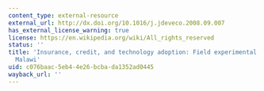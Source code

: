 ```yaml
---
content_type: external-resource
external_url: http://dx.doi.org/10.1016/j.jdeveco.2008.09.007
has_external_license_warning: true
license: https://en.wikipedia.org/wiki/All_rights_reserved
status: ''
title: 'Insurance, credit, and technology adoption: Field experimental evidence from
  Malawi'
uid: c076baac-5eb4-4e26-bcba-da1352ad0445
wayback_url: ''
---
```


